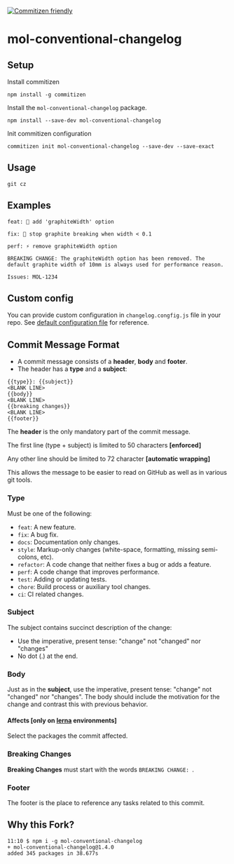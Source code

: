 [![Commitizen friendly](https://img.shields.io/badge/commitizen-friendly-brightgreen.svg)](http://commitizen.github.io/cz-cli/)

# mol-conventional-changelog

## Setup

Install commitizen

```shell
npm install -g commitizen
```

Install the `mol-conventional-changelog` package.

```shell
npm install --save-dev mol-conventional-changelog
```

Init commitizen configuration

```shell
commitizen init mol-conventional-changelog --save-dev --save-exact
```

## Usage

```
git cz
```

## Examples

```
feat: 🎸 add 'graphiteWidth' option
```

```
fix: 🐞 stop graphite breaking when width < 0.1
```

```
perf: ⚡️ remove graphiteWidth option

BREAKING CHANGE: The graphiteWidth option has been removed. The default graphite width of 10mm is always used for performance reason.

Issues: MOL-1234
```


## Custom config

You can provide custom configuration in `changelog.congfig.js` file
in your repo. See [default configuration file](./src/defaults.js) for reference.


## Commit Message Format

* A commit message consists of a **header**, **body** and **footer**.
* The header has a **type** and a **subject**:

```
{{type}}: {{subject}}
<BLANK LINE>
{{body}}
<BLANK LINE>
{{breaking changes}}
<BLANK LINE>
{{footer}}
```

The **header** is the only mandatory part of the commit message.

The first line (type + subject) is limited to 50 characters **[enforced]**

Any other line should be limited to 72 character **[automatic wrapping]**

This allows the message to be easier to read on GitHub as well as in various git tools.

### Type

Must be one of the following:

* `feat`: A new feature.
* `fix`: A bug fix.
* `docs`: Documentation only changes.
* `style`: Markup-only changes (white-space, formatting, missing semi-colons, etc).
* `refactor`: A code change that neither fixes a bug or adds a feature.
* `perf`: A code change that improves performance.
* `test`: Adding or updating tests.
* `chore`: Build process or auxiliary tool changes.
* `ci`: CI related changes.

### Subject

The subject contains succinct description of the change:

* Use the imperative, present tense: "change" not "changed" nor "changes"
* No dot (.) at the end.

### Body

Just as in the **subject**, use the imperative, present tense: "change" not "changed" nor "changes".
The body should include the motivation for the change and contrast this with previous behavior.

#### Affects [only on [lerna](https://lernajs.io/) environments]

Select the packages the commit affected.

### Breaking Changes

**Breaking Changes** must start with the words `BREAKING CHANGE: `.

### Footer

The footer is the place to reference any tasks related to this commit.



## Why this Fork?

```
11:10 $ npm i -g mol-conventional-changelog
+ mol-conventional-changelog@1.4.0
added 345 packages in 38.677s
```